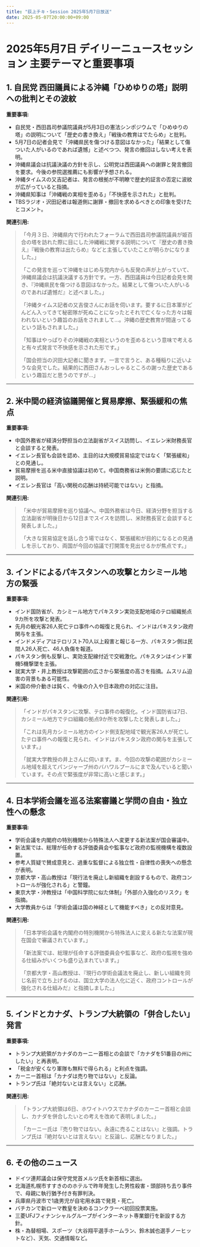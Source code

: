 ```yaml
---
title: "荻上チキ・Session 2025年5月7日放送"
date: 2025-05-07T20:00:00+09:00
---
```


# 2025年5月7日 デイリーニュースセッション 主要テーマと重要事項

## 1. 自民党 西田議員による沖縄「ひめゆりの塔」説明への批判とその波紋

**重要事項:**
- 自民党・西田昌司参議院議員が5月3日の憲法シンポジウムで「ひめゆりの塔」の説明について「歴史の書き換え」「戦後の教育はでたらめ」と批判。
- 5月7日の記者会見で「沖縄県民を傷つける意図はなかった」「結果として傷ついた人がいるのであれば遺憾」と述べつつ、発言の撤回はしない考えを表明。
- 沖縄県議会は抗議決議の方針を示し、公明党は西田議員への謝罪と発言撤回を要求。今後の参院選推薦にも影響が予想される。
- 沖縄タイムスの又吉記者は、発言の根拠が不明瞭で歴史的証言の否定に波紋が広がっていると指摘。
- 沖縄県知事は「沖縄戦の実相を歪める」「不快感を示された」と批判。
- TBSラジオ・沢田記者は報道側に謝罪・撤回を求めるべきとの印象を受けたとコメント。

**関連引用:**
> 「今月３日、沖縄県内で行われたフォーラムで西田昌司参議院議員が姫百合の塔を訪れた際に目にした沖縄戦に関する説明について『歴史の書き換え』『戦後の教育は出たらめ』などと主張していたことが明らかになりました。」  
>  
> 「この発言を巡って沖縄をはじめ与党内からも反発の声が上がっていて、沖縄県議会は抗議決議する方針です。一方、西田議員は今日記者会見を開き、『沖縄県民を傷つける意図はなかった。結果として傷ついた人がいるのであれば遺憾だ』と述べました。」  
>  
> 「沖縄タイムス記者の又吉俊さんにお話を伺います。要するに日本軍がどんどん入ってきて秘密隊が死ぬことになったとそれで亡くなった方々は報われないという趣旨のお話をされまして…。沖縄の歴史教育が間違ってるという話もされました。」  
>  
> 「知事はやっぱりその沖縄戦の実相というのを歪めるという意味で考えると有々式発言で不快感を示された形です。」  
>  
> 「国会担当の沢田大記者に聞きます。一言で言うと、ある種稲りに近いような会見でした。結果的に西田さんおっしゃるところの謝った歴史であるという趣旨だと思うのですが…」  

---

## 2. 米中間の経済協議開催と貿易摩擦、緊張緩和の焦点

**重要事項:**
- 中国外務省が経済分野担当の立法副省がスイス訪問し、イエレン米財務長官と会談すると発表。
- イエレン長官も会談を認め、主目的は大規模貿易協定ではなく「緊張緩和」との見通し。
- 貿易摩擦を巡る米中直接協議は初めて。中国商務省は米側の要請に応じたと説明。
- イエレン長官は「高い関税の応酬は持続可能ではない」と指摘。

**関連引用:**
> 「米中が貿易摩擦を巡り協議へ。中国外務省は今日、経済分野を担当する立法副省が明後日から12日までスイスを訪問し、米財務長官と会談すると発表しました。」  
>  
> 「大きな貿易協定を話し合う場ではなく、緊張緩和が目的になるとの見通しを示しており、両国が今回の協議で打開策を見出せるかが焦点です。」  

---

## 3. インドによるパキスタンへの攻撃とカシミール地方の緊張

**重要事項:**
- インド国防省が、カシミール地方でパキスタン実効支配地域のテロ組織拠点9カ所を攻撃と発表。
- 先月の観光客26人死亡テロ事件への報復と見られ、インドはパキスタン政府関与を主張。
- インドメディアはテロリスト70人以上殺害と報じる一方、パキスタン側は民間人26人死亡、46人負傷を報道。
- パキスタン側も反撃し、実効支配線付近で交戦激化。パキスタンはインド軍機5機撃墜を主張。
- 就実大学・井上教授は攻撃範囲の広さから緊張度の高さを指摘。ムスリム迫害の背景もある可能性。
- 米国の仲介動きは鈍く、今後の介入や日本政府の対応に注目。

**関連引用:**
> 「インドがパキスタンに攻撃、テロ事件の報復化。インド国防省は7日、カシミール地方でテロ組織の拠点9か所を攻撃したと発表しました。」  
>  
> 「これは先月カシミール地方のインド側支配地域で観光客26人が死亡したテロ事件への報復と見られ、インドはパキスタン政府の関与を主張しています。」  
>  
> 「就実大学教授の井上さんに伺います。ま、今回の攻撃の範囲がカシミール地域を超えてパンジャーブ州のバハワルプールにまで及んでいると聞いています。その点で緊張度が非常に高いと感じます。」  

---

## 4. 日本学術会議を巡る法案審議と学問の自由・独立性への懸念

**重要事項:**
- 学術会議を内閣府の特別機関から特殊法人へ変更する新法案が国会審議中。
- 新法案では、総理が任命する評価委員会や監事など政府の監視機構を複数設置。
- 参考人質疑で賛成意見と、過重な監督による独立性・自律性の喪失への懸念が表明。
- 京都大学・高山教授は「現行法を廃止し新組織を創設するもので、政府コントロールが強化される」と警鐘。
- 東京大学・沖教授は「中国科学院に似た体制」「外部介入強化のリスク」を指摘。
- 大学教員からは「学術会議は国の神経として機能すべき」との反対意見。

**関連引用:**
> 「日本学術会議を内閣府の特別機関から特殊法人に変える新たな法案が現在国会で審議されています。」  
>  
> 「新法案では、総理が任命する評価委員会や監事など、政府の監視を強める仕組みがいくつも盛り込まれています。」  
>  
> 「京都大学・高山教授は、『現行の学術会議法を廃止し、新しい組織を同じ名前で立ち上げるのは、国立大学の法人化に近く、政府コントロールが強化される仕組みだ』と指摘しました。」  

---

## 5. インドとカナダ、トランプ大統領の「併合したい」発言

**重要事項:**
- トランプ大統領がカナダのカーニー首相との会談で「カナダを51番目の州にしたい」と再表明。
- 「税金が安くなり軍隊も無料で得られる」と利点を強調。
- カーニー首相は「カナダは売り物ではない」と反論。
- トランプ氏は「絶対ないとは言えない」と応酬。

**関連引用:**
> 「トランプ大統領は6日、ホワイトハウスでカナダのカーニー首相と会談し、カナダを併合したいとの考えを改めて表明しました。」  
>  
> 「カーニー氏は『売り物ではない。永遠に売ることはない』と強調。トランプ氏は『絶対ないとは言えない』と反論し、応酬となりました。」  

---

## 6. その他のニュース

- ドイツ連邦議会は保守党党首メルツ氏を新首相に選出。  
- 北海道札幌市すすきののホテルで昨年発生した男性殺害・頭部持ち去り事件で、母親に執行猶予付き有罪判決。  
- 兵庫県丹波市で1歳男児が自宅用水路で発見・死亡。  
- バチカンで新ローマ教皇を決めるコンクラーベ初回投票実施。  
- 三菱UFJフィナンシャルグループがインターネット専業銀行を新設する方針。  
- 株・為替相場、スポーツ（大谷翔平選手ホームラン、鈴木誠也選手ノーヒットなど）、天気、交通情報など。  

